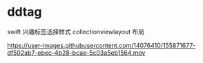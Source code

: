 # ddtag
swift  兴趣标签选择样式  collectionviewlayout 布局



https://user-images.githubusercontent.com/14076410/155871677-df502ab7-ebec-4b28-bcae-5c03a5eb1564.mov


